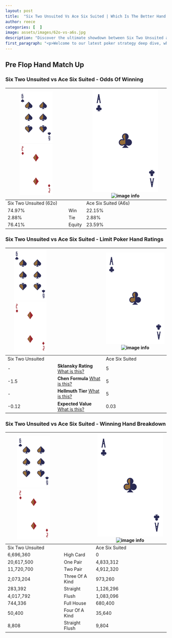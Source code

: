 ```yaml
---
layout: post
title:  "Six Two Unsuited Vs Ace Six Suited | Which Is The Better Hand In Poker? A Complete Guide"
author: reece
categories: [  ]
image: assets/images/62o-vs-a6s.jpg
description: "Discover the ultimate showdown between Six Two Unsuited and Ace Six Suited in poker! Uncover the odds, strategies, and scenarios where one hand triumphs over the other. Get ready to up your poker game with this thrilling analysis."
first_paragraph: "<p>Welcome to our latest poker strategy deep dive, where we're pitting two distinct hands against each other in a high-stakes showdown: Six Two Unsuited vs Ace Six Suited.</p><p>In the dynamic world of poker, every decision counts, and knowing which hand holds the upper hand is key to your success at the table.</p><p>In this article, we'll dissect these two hands, explore the scenarios where one dominates the other, and equip you with the knowledge to make strategic choices that can tip the odds in your favor.</p><p>Get ready to unravel the intriguing dynamics of these poker hands and elevate your game to new heights.</p>"
---
```




[comment]: # (sp0)

## Pre Flop Hand Match Up

<div class="table hand-ratings" markdown="1"> 



### Six Two Unsuited vs Ace Six Suited - Odds Of Winning


    
| ![image info](assets/images/hand1/6.png) ![image info](assets/images/hand1/2o.png) |  | ![image info](assets/images/hand2/A.png) ![image info](assets/images/hand2/6s.png) |
| -------- | -------- | -------- |
| Six Two Unsuited (62o) |  | Ace Six Suited (A6s) |
| 74.97% | Win | 22.15% |
| 2.88% | Tie | 2.88% |
| 76.41% | Equity | 23.59% |




[comment]: # (sp1)



### Six Two Unsuited vs Ace Six Suited - Limit Poker Hand Ratings


    
| ![image info](assets/images/hand1/6.png) ![image info](assets/images/hand1/2o.png) |  | ![image info](assets/images/hand2/A.png) ![image info](assets/images/hand2/6s.png) |
| -------- | -------- | -------- |
| Six Two Unsuited |  | Ace Six Suited |
| - | **Sklansky Rating** [What is this?](/sklansky-rating-explained) | 5 |
| -1.5 | **Chen Formula** [What is this?](/chen-formula-explained) | 5 |
| - | **Hellmuth Tier** [What is this?](/Hellmuth-tier-explained) | 5 |
| -0.12 | **Expected Value** [What is this?](/expected-value-explained) | 0.03 |




[comment]: # (sp2)



### Six Two Unsuited vs Ace Six Suited - Winning Hand Breakdown


    
| ![image info](assets/images/hand1/6.png) ![image info](assets/images/hand1/2o.png) |  | ![image info](assets/images/hand2/A.png) ![image info](assets/images/hand2/6s.png) |
| -------- | -------- | -------- |
| Six Two Unsuited |  | Ace Six Suited |
| 6,696,360 | High Card | 0 |
| 20,617,500 | One Pair | 4,833,312 |
| 11,720,700 | Two Pair | 4,912,320 |
| 2,073,204 | Three Of A Kind | 973,260 |
| 283,392 | Straight | 1,126,296 |
| 4,017,792 | Flush | 1,083,096 |
| 744,336 | Full House | 680,400 |
| 50,400 | Four Of A Kind | 35,640 |
| 8,808 | Straight Flush | 9,804 |




[comment]: # (sp3)



</div>

[comment]: # (sp4)



[comment]: # (sp5)

